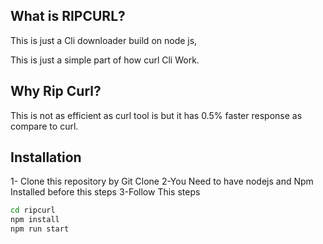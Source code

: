 ## What is RIPCURL?

This is just a Cli downloader build on node js,

This is just a simple part of how curl Cli Work.

## Why Rip Curl?

This is not as efficient as curl tool is but it has 0.5% faster response as compare to curl.

## Installation

1- Clone this repository by Git Clone
2-You Need to have nodejs and Npm Installed before this steps
3-Follow This steps

```bash
cd ripcurl
npm install
npm run start
```
